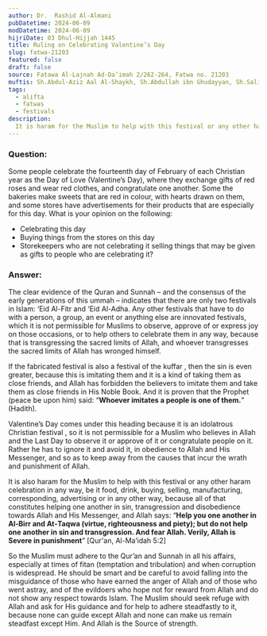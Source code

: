 ```yaml
---
author: Dr.  Rashid Al-Almani
pubDatetime: 2024-06-09
modDatetime: 2024-06-09
hijriDate: 03 Dhul-Hijjah 1445
title: Ruling on Celebrating Valentine’s Day
slug: fatwa-21203
featured: false
draft: false
source: Fatawa Al-Lajnah Ad-Da’imah 2/262-264, Fatwa no. 21203
muftis: Sh.Abdul-Aziz Aal Al-Shaykh, Sh.Abdullah ibn Ghudayyan, Sh.Salih Al-Fawzan, Sh.Bakr Abu Zayd
tags:
  - alifta
  - fatwas
  - festivals
description:
  It is haram for the Muslim to help with this festival or any other haram celebration in any way, be it food, drink, buying, selling, manufacturing, corresponding, advertising or in any other way, because all of that constitutes helping one another in sin and transgression.
---
```


### Question: 

Some people celebrate the fourteenth day of February of each Christian year as the Day of Love (Valentine’s Day), where they exchange gifts of red roses and wear red clothes, and congratulate one another. Some the bakeries make sweets that are red in colour, with hearts drawn on them, and some stores have advertisements for their products that are especially for this day. What is your opinion on the following:

- Celebrating this day
- Buying things from the stores on this day
- Storekeepers who are not celebrating it selling things that may be given as gifts to people who are celebrating it?

### Answer: 

The clear evidence of the Quran and Sunnah – and the consensus of the early generations of this ummah – indicates that there are only two festivals in Islam: ‘Eid Al-Fitr and ‘Eid Al-Adha. Any other festivals that have to do with a person, a group, an event or anything else are innovated festivals, which it is not permissible for Muslims to observe, approve of or express joy on those occasions, or to help others to celebrate them in any way, because that is transgressing the sacred limits of Allah, and whoever transgresses the sacred limits of Allah has wronged himself.

If the fabricated festival is also a festival of the kuffar , then the sin is even greater, because this is imitating them and it is a kind of taking them as close friends, and Allah has forbidden the believers to imitate them and take them as close friends in His Noble Book. And it is proven that the Prophet (peace be upon him) said: “**Whoever imitates a people is one of them.**” (Hadith).

Valentine’s Day comes under this heading because it is an idolatrous Christian festival , so it is not permissible for a Muslim who believes in Allah and the Last Day to observe it or approve of it or congratulate people on it. Rather he has to ignore it and avoid it, in obedience to Allah and His Messenger, and so as to keep away from the causes that incur the wrath and punishment of Allah.

It is also haram for the Muslim to help with this festival or any other haram celebration in any way, be it food, drink, buying, selling, manufacturing, corresponding, advertising or in any other way, because all of that constitutes helping one another in sin, transgression and disobedience towards Allah and His Messenger, and Allah says: “**Help you one another in Al‑Birr and At‑Taqwa (virtue, righteousness and piety); but do not help one another in sin and transgression. And fear Allah. Verily, Allah is Severe in punishment**” [Qur'an, Al-Ma’idah 5:2] 

So the Muslim must adhere to the Qur’an and Sunnah in all his affairs, especially at times of fitan (temptation and tribulation) and when corruption is widespread. He should be smart and be careful to avoid falling into the misguidance of those who have earned the anger of Allah and of those who went astray, and of the evildoers who hope not for reward from Allah and do not show any respect towards Islam. The Muslim should seek refuge with Allah and ask for His guidance and for help to adhere steadfastly to it, because none can guide except Allah and none can make us remain steadfast except Him. And Allah is the Source of strength.
